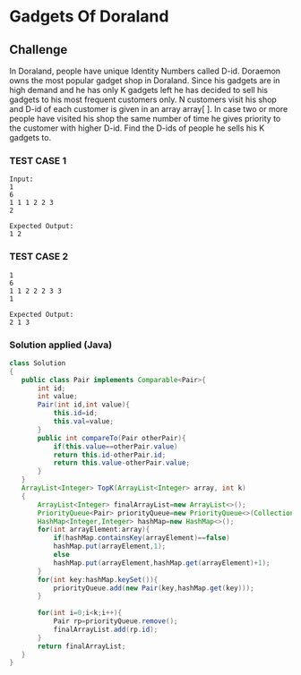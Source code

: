 # Gadgets Of Doraland

## Challenge 
In Doraland, people have unique Identity Numbers called D-id. Doraemon owns the most popular gadget shop in Doraland. Since his gadgets are in high demand and he has only K gadgets left he has decided to sell his gadgets to his most frequent customers only. N customers visit his shop and D-id of each customer is given in an array array[ ]. In case two or more people have visited his shop the same number of time he gives priority to the customer with higher D-id. Find the D-ids of people he sells his K gadgets to.

### TEST CASE 1
````
Input: 
1
6
1 1 1 2 2 3
2

Expected Output: 
1 2 
````

### TEST CASE 2
````
1
6
1 1 2 2 2 3 3
1 

Expected Output: 
2 1 3
````



### Solution applied (Java)
```java
class Solution
{
   public class Pair implements Comparable<Pair>{
       int id;
       int value;
       Pair(int id,int value){
           this.id=id;
           this.val=value;
       }
       public int compareTo(Pair otherPair){
           if(this.value==otherPair.value)
           return this.id-otherPair.id;
           return this.value-otherPair.value;
       }
   }
   ArrayList<Integer> TopK(ArrayList<Integer> array, int k)
   {
       ArrayList<Integer> finalArrayList=new ArrayList<>();
       PriorityQueue<Pair> priorityQueue=new PriorityQueue<>(Collections.reverseOrder());
       HashMap<Integer,Integer> hashMap=new HashMap<>();
       for(int arrayElement:array){
           if(hashMap.containsKey(arrayElement)==false)
           hashMap.put(arrayElement,1);
           else
           hashMap.put(arrayElement,hashMap.get(arrayElement)+1);
       }
       for(int key:hashMap.keySet()){
           priorityQueue.add(new Pair(key,hashMap.get(key)));
       }
       
       for(int i=0;i<k;i++){
           Pair rp=priorityQueue.remove();
           finalArrayList.add(rp.id);
       }
       return finalArrayList;
   }
}
```
